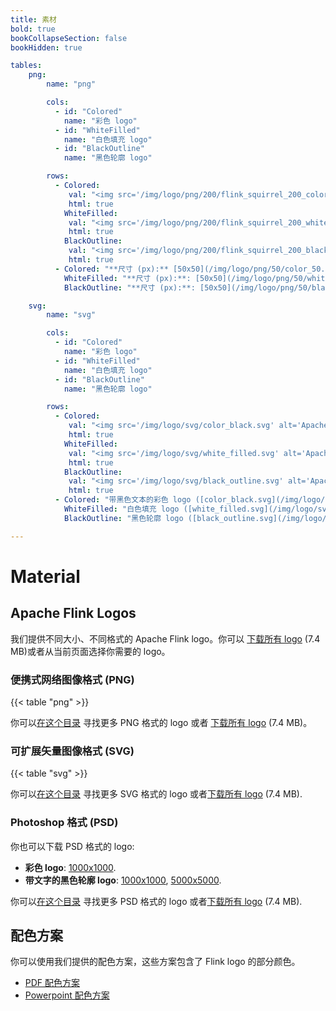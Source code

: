 ```yaml
---
title: 素材
bold: true
bookCollapseSection: false
bookHidden: true

tables:
    png:
        name: "png"

        cols: 
          - id: "Colored"
            name: "彩色 logo"
          - id: "WhiteFilled"
            name: "白色填充 logo"
          - id: "BlackOutline"
            name: "黑色轮廓 logo"

        rows:
          - Colored: 
             val: "<img src='/img/logo/png/200/flink_squirrel_200_color.png' alt='Apache Flink Logo' title='Apache Flink Logo' width='200px' />"
             html: true
            WhiteFilled: 
             val: "<img src='/img/logo/png/200/flink_squirrel_200_white.png' alt='Apache Flink Logo' title='Apache Flink Logo' width='200px' style='background:black;' />"
             html: true
            BlackOutline: 
             val: "<img src='/img/logo/png/200/flink_squirrel_200_black.png' alt='Apache Flink Logo' title='Apache Flink Logo' width='200px'/>"
             html: true
          - Colored: "**尺寸 (px):** [50x50](/img/logo/png/50/color_50.png), [100x100](/img/logo/png/100/flink_squirrel_100_color.png), [200x200](/img/logo/png/200/flink_squirrel_200_color.png), [500x500](/img/logo/png/500/flink_squirrel_500.png), [1000x1000](/img/logo/png/1000/flink_squirrel_1000.png)"
            WhiteFilled: "**尺寸 (px):**: [50x50](/img/logo/png/50/white_50.png), [100x100](/img/logo/png/100/flink_squirrel_100_white.png), [200x200](/img/logo/png/200/flink_squirrel_200_white.png), [500x500](/img/logo/png/500/flink_squirrel_500_white.png), [1000x1000](/img/logo/png/1000/flink_squirrel_white_1000.png)</p>"
            BlackOutline: "**尺寸 (px):**: [50x50](/img/logo/png/50/black_50.png), [100x100](/img/logo/png/100/flink_squirrel_100_black.png), [200x200](/img/logo/png/200/flink_squirrel_200_black.png), [500x500](/img/logo/png/500/flink_squirrel_500_black.png), [1000x1000](/img/logo/png/1000/flink_squirrel_black_1000.png)"

    svg:
        name: "svg"

        cols: 
          - id: "Colored"
            name: "彩色 logo"
          - id: "WhiteFilled"
            name: "白色填充 logo"
          - id: "BlackOutline"
            name: "黑色轮廓 logo"

        rows:
          - Colored: 
             val: "<img src='/img/logo/svg/color_black.svg' alt='Apache Flink Logo' title='Apache Flink Logo' width='200px' />"
             html: true
            WhiteFilled: 
             val: "<img src='/img/logo/svg/white_filled.svg' alt='Apache Flink Logo' title='Apache Flink Logo' width='200px' style='background:black;' />"
             html: true
            BlackOutline: 
             val: "<img src='/img/logo/svg/black_outline.svg' alt='Apache Flink Logo' title='Apache Flink Logo' width='200px'/>"
             html: true
          - Colored: "带黑色文本的彩色 logo ([color_black.svg](/img/logo/svg/color_black.svg))"
            WhiteFilled: "白色填充 logo ([white_filled.svg](/img/logo/svg/white_filled.svg))"
            BlackOutline: "黑色轮廓 logo ([black_outline.svg](/img/logo/svg/black_outline.svg))"

---
```

<!--
Licensed to the Apache Software Foundation (ASF) under one
or more contributor license agreements.  See the NOTICE file
distributed with this work for additional information
regarding copyright ownership.  The ASF licenses this file
to you under the Apache License, Version 2.0 (the
"License"); you may not use this file except in compliance
with the License.  You may obtain a copy of the License at

  http://www.apache.org/licenses/LICENSE-2.0

Unless required by applicable law or agreed to in writing,
software distributed under the License is distributed on an
"AS IS" BASIS, WITHOUT WARRANTIES OR CONDITIONS OF ANY
KIND, either express or implied.  See the License for the
specific language governing permissions and limitations
under the License.
-->

# Material

## Apache Flink Logos

我们提供不同大小、不同格式的 Apache Flink logo。你可以 [下载所有 logo](/img/logo.zip) (7.4 MB)或者从当前页面选择你需要的 logo。

### 便携式网络图像格式 (PNG)

{{< table "png" >}}

你可以[在这个目录](/img/logo/png) 寻找更多 PNG 格式的 logo 或者 [下载所有 logo](/img/logo.zip) (7.4 MB)。

### 可扩展矢量图像格式 (SVG)

{{< table "svg" >}}

你可以[在这个目录](/img/logo/svg) 寻找更多 SVG 格式的 logo 或者[下载所有 logo](/img/logo.zip) (7.4 MB).

### Photoshop 格式 (PSD)

你也可以下载 PSD 格式的 logo:

- **彩色 logo**: [1000x1000](/img/logo/psd/flink_squirrel_1000.psd).
- **带文字的黑色轮廓 logo**: [1000x1000](/img/logo/psd/flink_1000.psd), [5000x5000](/img/logo/psd/flink_5000.psd).

你可以[在这个目录](/img/logo/psd) 寻找更多 PSD 格式的 logo 或者[下载所有 logo](/img/logo.zip) (7.4 MB).

## 配色方案

你可以使用我们提供的配色方案，这些方案包含了 Flink logo 的部分颜色。

- [PDF 配色方案](/img/logo/colors/flink_colors.pdf)
- [Powerpoint 配色方案](/img/logo/colors/flink_colors.pptx)
